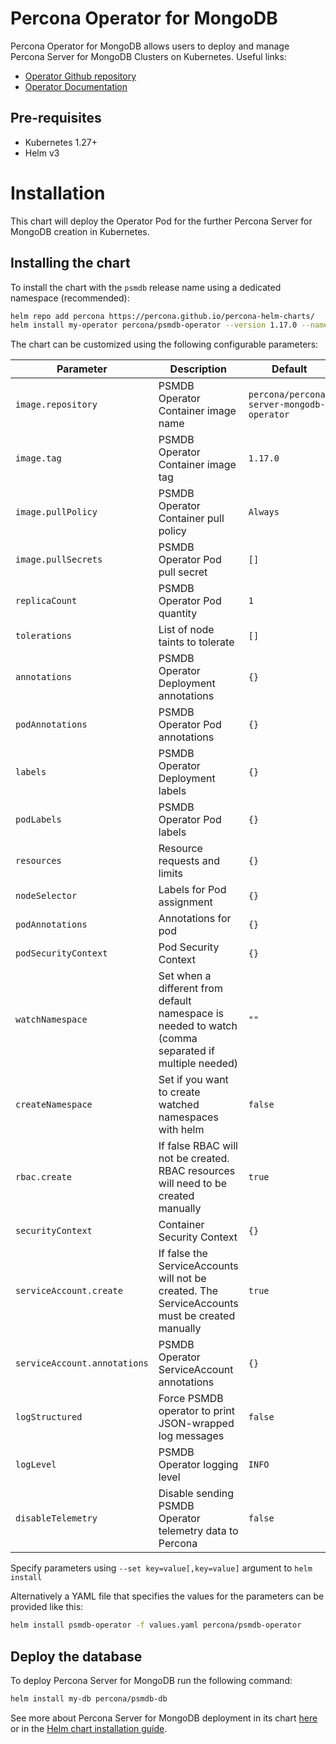 # Percona Operator for MongoDB

Percona Operator for MongoDB allows users to deploy and manage Percona Server for MongoDB Clusters on Kubernetes.
Useful links:
- [Operator Github repository](https://github.com/percona/percona-server-mongodb-operator)
- [Operator Documentation](https://www.percona.com/doc/kubernetes-operator-for-psmongodb/index.html)

## Pre-requisites
* Kubernetes 1.27+
* Helm v3

# Installation

This chart will deploy the Operator Pod for the further Percona Server for MongoDB creation in Kubernetes.

## Installing the chart

To install the chart with the `psmdb` release name using a dedicated namespace (recommended):

```sh
helm repo add percona https://percona.github.io/percona-helm-charts/
helm install my-operator percona/psmdb-operator --version 1.17.0 --namespace my-namespace
```

The chart can be customized using the following configurable parameters:

| Parameter                    | Description                                                                                         | Default                                   |
| ---------------------------- | --------------------------------------------------------------------------------------------------- | ----------------------------------------- |
| `image.repository`           | PSMDB Operator Container image name                                                                 | `percona/percona-server-mongodb-operator` |
| `image.tag`                  | PSMDB Operator Container image tag                                                                  | `1.17.0`                                  |
| `image.pullPolicy`           | PSMDB Operator Container pull policy                                                                | `Always`                                  |
| `image.pullSecrets`          | PSMDB Operator Pod pull secret                                                                      | `[]`                                      |
| `replicaCount`               | PSMDB Operator Pod quantity                                                                         | `1`                                       |
| `tolerations`                | List of node taints to tolerate                                                                     | `[]`                                      |
| `annotations`                | PSMDB Operator Deployment annotations                                                               | `{}`                                      |
| `podAnnotations`             | PSMDB Operator Pod annotations                                                                      | `{}`                                      |
| `labels`                     | PSMDB Operator Deployment labels                                                                    | `{}`                                      |
| `podLabels`                  | PSMDB Operator Pod labels                                                                           | `{}`                                      |
| `resources`                  | Resource requests and limits                                                                        | `{}`                                      |
| `nodeSelector`               | Labels for Pod assignment                                                                           | `{}`                                      |
| `podAnnotations`             | Annotations for pod                                                                                 | `{}`                                      |
| `podSecurityContext`         | Pod Security Context                                                                                | `{}`                                      |
| `watchNamespace`             | Set when a different from default namespace is needed to watch (comma separated if multiple needed) | `""`                                      |
| `createNamespace`            | Set if you want to create watched namespaces with helm                                              | `false`                                   |
| `rbac.create`                | If false RBAC will not be created. RBAC resources will need to be created manually                  | `true`                                    |
| `securityContext`            | Container Security Context                                                                          | `{}`                                      |
| `serviceAccount.create`      | If false the ServiceAccounts will not be created. The ServiceAccounts must be created manually      | `true`                                    |
| `serviceAccount.annotations` | PSMDB Operator ServiceAccount annotations                                                           | `{}`                                      |
| `logStructured`              | Force PSMDB operator to print JSON-wrapped log messages                                             | `false`                                   |
| `logLevel`                   | PSMDB Operator logging level                                                                        | `INFO`                                    |
| `disableTelemetry`           | Disable sending PSMDB Operator telemetry data to Percona                                            | `false`                                   |

Specify parameters using `--set key=value[,key=value]` argument to `helm install`

Alternatively a YAML file that specifies the values for the parameters can be provided like this:

```sh
helm install psmdb-operator -f values.yaml percona/psmdb-operator
```

## Deploy the database

To deploy Percona Server for MongoDB run the following command:

```sh
helm install my-db percona/psmdb-db
```

See more about Percona Server for MongoDB deployment in its chart [here](https://github.com/percona/percona-helm-charts/tree/main/charts/psmdb-db) or in the [Helm chart installation guide](https://www.percona.com/doc/kubernetes-operator-for-psmongodb/helm.html).
